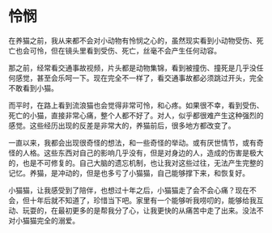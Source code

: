 # 怜悯

在养猫之前，我从来都不会对小动物有怜悯之心的，虽然现实看到小动物受伤、死亡也会可怜，但在镜头里看到受伤、死亡，丝毫不会产生任何动容。

那之前，经常看交通事故视频，片头都是动物集锦，看到被撞伤、撞死是几乎没任何感觉，甚至会乐呵一下。现在完全不一样了，看交通事故都必须跳过开头，完全不敢看到小猫。

而平时，在路上看到流浪猫也会觉得非常可怜，和心疼。如果很不幸，看到受伤、死亡的小猫，直接非常心痛，整个人都不好了。对人，似乎都很难产生这种强烈的感觉。这些经历出现的反差是非常大的，养猫前后，很多地方都改变了。

一直以来，我都会出现很奇怪的想法，和一些奇怪的举动。或有厌世情节，或有奇怪的人格。这些东西对自己的影响几乎没有，但是对身边的人，造成的伤害是极大的，也是不可修复的。自己大脑的遗忘机制，也让我对这些过往，无法产生完整的记忆。养猫，是冲动的，但是也多亏了小猫猫，自己能够撑下来，和恢复好。

小猫猫，让我感受到了陪伴，也想过十年之后，小猫猫走了会不会心痛？现在不会，但十年后就不知道了，珍惜当下吧。家里有一个能够听我唠叨的，能够给我互动、玩耍的，在最初更多的是帮我分了心，让我更快的从痛苦中走了出来。没法不对小猫猫完全的溺爱。
